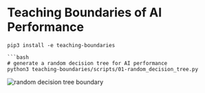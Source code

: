 # Teaching Boundaries of AI Performance

```
pip3 install -e teaching-boundaries

```bash
# generate a random decision tree for AI performance
python3 teaching-boundaries/scripts/01-random_decision_tree.py
```

![random decision tree boundary](https://github.com/zouharvi/teaching-boundaries/assets/7661193/d3813cd7-e512-4cbc-874d-3544adb8cf17)
